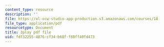 ```yaml
---
content_type: resource
description: ''
file: https://ol-ocw-studio-app-production.s3.amazonaws.com/courses/18-01sc-single-variable-calculus-fall-2010/fdf322554876cf34b68ff60ff40fd473_4sTKcvYMNxk.pdf
file_type: application/pdf
resourcetype: Document
title: 3play pdf file
uid: fdf32255-4876-cf34-b68f-f60ff40fd473
---
```

